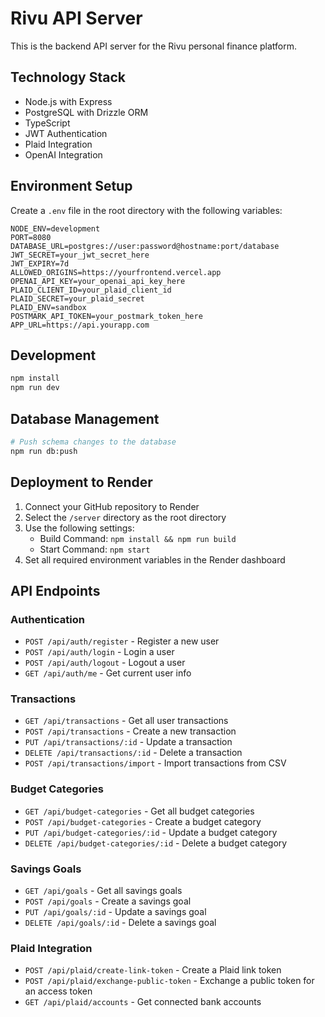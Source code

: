 # Rivu API Server

This is the backend API server for the Rivu personal finance platform.

## Technology Stack
- Node.js with Express
- PostgreSQL with Drizzle ORM
- TypeScript
- JWT Authentication
- Plaid Integration
- OpenAI Integration

## Environment Setup
Create a `.env` file in the root directory with the following variables:
```
NODE_ENV=development
PORT=8080
DATABASE_URL=postgres://user:password@hostname:port/database
JWT_SECRET=your_jwt_secret_here
JWT_EXPIRY=7d
ALLOWED_ORIGINS=https://yourfrontend.vercel.app
OPENAI_API_KEY=your_openai_api_key_here
PLAID_CLIENT_ID=your_plaid_client_id
PLAID_SECRET=your_plaid_secret
PLAID_ENV=sandbox
POSTMARK_API_TOKEN=your_postmark_token_here
APP_URL=https://api.yourapp.com
```

## Development
```bash
npm install
npm run dev
```

## Database Management
```bash
# Push schema changes to the database
npm run db:push
```

## Deployment to Render
1. Connect your GitHub repository to Render
2. Select the `/server` directory as the root directory
3. Use the following settings:
   - Build Command: `npm install && npm run build`
   - Start Command: `npm start`
4. Set all required environment variables in the Render dashboard

## API Endpoints

### Authentication
- `POST /api/auth/register` - Register a new user
- `POST /api/auth/login` - Login a user
- `POST /api/auth/logout` - Logout a user
- `GET /api/auth/me` - Get current user info

### Transactions
- `GET /api/transactions` - Get all user transactions
- `POST /api/transactions` - Create a new transaction
- `PUT /api/transactions/:id` - Update a transaction
- `DELETE /api/transactions/:id` - Delete a transaction
- `POST /api/transactions/import` - Import transactions from CSV

### Budget Categories
- `GET /api/budget-categories` - Get all budget categories
- `POST /api/budget-categories` - Create a budget category
- `PUT /api/budget-categories/:id` - Update a budget category
- `DELETE /api/budget-categories/:id` - Delete a budget category

### Savings Goals
- `GET /api/goals` - Get all savings goals
- `POST /api/goals` - Create a savings goal
- `PUT /api/goals/:id` - Update a savings goal
- `DELETE /api/goals/:id` - Delete a savings goal

### Plaid Integration
- `POST /api/plaid/create-link-token` - Create a Plaid link token
- `POST /api/plaid/exchange-public-token` - Exchange a public token for an access token
- `GET /api/plaid/accounts` - Get connected bank accounts